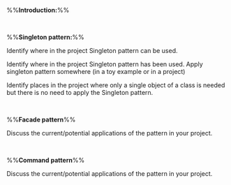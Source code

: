 %%**Introduction:**%%

<panel type="danger" header="`W10.3a` Can explain design patterns :star:" expanded no-close>
  <include src="../../book/designPatterns/introduction/what/unit-inElsewhere-asFlat.md" boilerplate />
<!-- TODO: add evidence -->
</panel>

<panel type="danger" header="`W10.3b` Can explain design patterns format :star:" expanded no-close>
  <include src="../../book/designPatterns/introduction/format/unit-inElsewhere-asFlat.md" boilerplate />
<!-- TODO: add evidence -->
</panel>


<br>

%%**Singleton pattern:**%%

<panel type="danger" header="`W10.3c` Can explain the Singleton design pattern :star:" expanded no-close>
  <include src="../../book/designPatterns/singleton/what/unit-inElsewhere-asFlat.md" boilerplate />
  <panel header="{{glyphicon_folder_close}} Evidence" expanded>

Identify where in the project Singleton pattern can be used.

  </panel>
</panel>

<panel type="warning" header="`W10.3d` Can apply the Singleton design pattern :star::star:" expanded no-close>
  <include src="../../book/designPatterns/singleton/implementation/unit-inElsewhere-asFlat.md" boilerplate />
  <panel header="{{glyphicon_folder_close}} Evidence" expanded>

Identify where in the project Singleton pattern has been used. Apply singleton pattern somewhere (in a toy example or in a project)

  </panel>
</panel>

<panel type="info" header="`W10.3e` Can decide when to apply Singleton design pattern :star::star::star:" expanded no-close>
  <include src="../../book/designPatterns/singleton/evaluation/unit-inElsewhere-asFlat.md" boilerplate />
  <panel header="{{glyphicon_folder_close}} Evidence" expanded>

Identify places in the project where only a single object of a class is needed but there is no need to apply the Singleton pattern.

  </panel>
</panel>

<br>

%%**Facade pattern**%%

<panel type="warning" header="`W10.3f` Can explain the Facade design pattern :star::star:" expanded no-close>
  <include src="../../book/designPatterns/facade/what/unit-inElsewhere-asFlat.md" boilerplate />
  <panel header="{{glyphicon_folder_close}} Evidence" expanded>

Discuss the current/potential applications of the pattern in your project.

  </panel>
</panel>

<br>

%%**Command pattern**%%

<panel type="info" header="`W10.3g` Can explain the Command design pattern :star::star::star:" expanded no-close>
  <include src="../../book/designPatterns/command/what/unit-inElsewhere-asFlat.md" boilerplate />
  <panel header="{{glyphicon_folder_close}} Evidence" expanded>

Discuss the current/potential applications of the pattern in your project.

  </panel>
</panel>